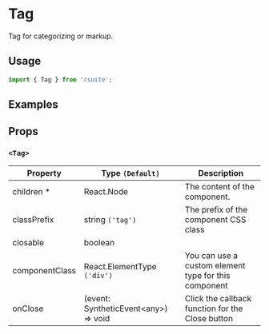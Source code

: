 # Tag

Tag for categorizing or markup.


## Usage

```js
import { Tag } from 'rsuite';
```

## Examples

<!--{demo}-->

## Props

### `<Tag>`

| Property       | Type `(Default)`                           | Description                                          |
| -------------- | ------------------------------------------ | ---------------------------------------------------- |
| children \*    | React.Node                                 | The content of the component.                        |
| classPrefix    | string `('tag')`                           | The prefix of the component CSS class                |
| closable       | boolean                                    |
| componentClass | React.ElementType `('div')`                | You can use a custom element type for this component |
| onClose        | (event: SyntheticEvent&lt;any&gt;) => void | Click the callback function for the Close button     |
